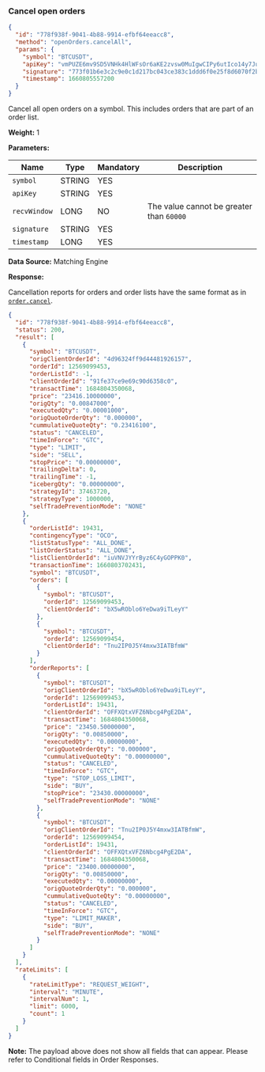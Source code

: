 ### Cancel open orders 

```json
{  
  "id": "778f938f-9041-4b88-9914-efbf64eeacc8",  
  "method": "openOrders.cancelAll",  
  "params": {  
    "symbol": "BTCUSDT",  
    "apiKey": "vmPUZE6mv9SD5VNHk4HlWFsOr6aKE2zvsw0MuIgwCIPy6utIco14y7Ju91duEh8A",  
    "signature": "773f01b6e3c2c9e0c1d217bc043ce383c1ddd6f0e25f8d6070f2b66a6ceaf3a5",  
    "timestamp": 1660805557200  
  }  
}
```

Cancel all open orders on a symbol.
This includes orders that are part of an order list.

**Weight:**
1

**Parameters:**

| Name | Type | Mandatory | Description |
| --- | --- | --- | --- |
| `symbol` | STRING | YES |  |
| `apiKey` | STRING | YES |  |
| `recvWindow` | LONG | NO | The value cannot be greater than `60000` |
| `signature` | STRING | YES |  |
| `timestamp` | LONG | YES |  |

**Data Source:**
Matching Engine

**Response:**

Cancellation reports for orders and order lists have the same format as in [`order.cancel`](/docs/binance-spot-api-docs/websocket-api/trading-requests#cancel-order-trade).

```json
{  
  "id": "778f938f-9041-4b88-9914-efbf64eeacc8",  
  "status": 200,  
  "result": [  
    {  
      "symbol": "BTCUSDT",  
      "origClientOrderId": "4d96324ff9d44481926157",  
      "orderId": 12569099453,  
      "orderListId": -1,  
      "clientOrderId": "91fe37ce9e69c90d6358c0",  
      "transactTime": 1684804350068,  
      "price": "23416.10000000",  
      "origQty": "0.00847000",  
      "executedQty": "0.00001000",  
      "origQuoteOrderQty": "0.000000",  
      "cummulativeQuoteQty": "0.23416100",  
      "status": "CANCELED",  
      "timeInForce": "GTC",  
      "type": "LIMIT",  
      "side": "SELL",  
      "stopPrice": "0.00000000",  
      "trailingDelta": 0,  
      "trailingTime": -1,  
      "icebergQty": "0.00000000",  
      "strategyId": 37463720,  
      "strategyType": 1000000,  
      "selfTradePreventionMode": "NONE"  
    },  
    {  
      "orderListId": 19431,  
      "contingencyType": "OCO",  
      "listStatusType": "ALL_DONE",  
      "listOrderStatus": "ALL_DONE",  
      "listClientOrderId": "iuVNVJYYrByz6C4yGOPPK0",  
      "transactionTime": 1660803702431,  
      "symbol": "BTCUSDT",  
      "orders": [  
        {  
          "symbol": "BTCUSDT",  
          "orderId": 12569099453,  
          "clientOrderId": "bX5wROblo6YeDwa9iTLeyY"  
        },  
        {  
          "symbol": "BTCUSDT",  
          "orderId": 12569099454,  
          "clientOrderId": "Tnu2IP0J5Y4mxw3IATBfmW"  
        }  
      ],  
      "orderReports": [  
        {  
          "symbol": "BTCUSDT",  
          "origClientOrderId": "bX5wROblo6YeDwa9iTLeyY",  
          "orderId": 12569099453,  
          "orderListId": 19431,  
          "clientOrderId": "OFFXQtxVFZ6Nbcg4PgE2DA",  
          "transactTime": 1684804350068,  
          "price": "23450.50000000",  
          "origQty": "0.00850000",  
          "executedQty": "0.00000000",  
          "origQuoteOrderQty": "0.000000",  
          "cummulativeQuoteQty": "0.00000000",  
          "status": "CANCELED",  
          "timeInForce": "GTC",  
          "type": "STOP_LOSS_LIMIT",  
          "side": "BUY",  
          "stopPrice": "23430.00000000",  
          "selfTradePreventionMode": "NONE"  
        },  
        {  
          "symbol": "BTCUSDT",  
          "origClientOrderId": "Tnu2IP0J5Y4mxw3IATBfmW",  
          "orderId": 12569099454,  
          "orderListId": 19431,  
          "clientOrderId": "OFFXQtxVFZ6Nbcg4PgE2DA",  
          "transactTime": 1684804350068,  
          "price": "23400.00000000",  
          "origQty": "0.00850000",  
          "executedQty": "0.00000000",  
          "origQuoteOrderQty": "0.000000",  
          "cummulativeQuoteQty": "0.00000000",  
          "status": "CANCELED",  
          "timeInForce": "GTC",  
          "type": "LIMIT_MAKER",  
          "side": "BUY",  
          "selfTradePreventionMode": "NONE"  
        }  
      ]  
    }  
  ],  
  "rateLimits": [  
    {  
      "rateLimitType": "REQUEST_WEIGHT",  
      "interval": "MINUTE",  
      "intervalNum": 1,  
      "limit": 6000,  
      "count": 1  
    }  
  ]  
}
```

**Note:** The payload above does not show all fields that can appear. Please refer to Conditional fields in Order Responses.